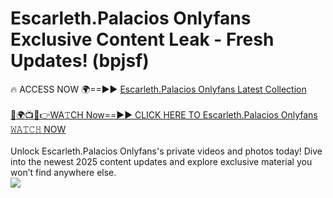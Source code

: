 # Escarleth.Palacios Onlyfans Exclusive Content Leak - Fresh Updates! (bpjsf)

🔥 ACCESS NOW 🌍==►► <a href="https://tinyurl.com/kvy9nzfs" rel="nofollow">Escarleth.Palacios Onlyfans Latest Collection</a>
<br><br>
[🔴🌍📺📱👉WA𝚃CH Now==►► CLICK HERE TO Escarleth.Palacios Onlyfans 𝚆𝙰𝚃𝙲𝙷 NOW](https://tinyurl.com/kvy9nzfs)
<br><br>
Unlock Escarleth.Palacios Onlyfans's private videos and photos today! Dive into the newest 2025 content updates and explore exclusive material you won’t find anywhere else.
<br>
<a href="https://tinyurl.com/kvy9nzfs" rel="nofollow" data-target="animated-image.originalLink"><img src="https://camo.githubusercontent.com/8a4f000d20f83aca3bf7ec5f350d767afa0574a8a352519fd8cfa583a6f93a33/68747470733a2f2f692e696d6775722e636f6d2f644a486b345a712e676966" data-canonical-src="https://i.imgur.com/dJHk4Zq.gif" style="max-width: 100%; display: inline-block;" data-target="animated-image.originalImage"></a>
<br>
